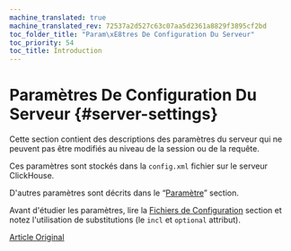 ```yaml
---
machine_translated: true
machine_translated_rev: 72537a2d527c63c07aa5d2361a8829f3895cf2bd
toc_folder_title: "Param\xE8tres De Configuration Du Serveur"
toc_priority: 54
toc_title: Introduction
---
```


# Paramètres De Configuration Du Serveur {#server-settings}

Cette section contient des descriptions des paramètres du serveur qui ne peuvent pas être modifiés au niveau de la session ou de la requête.

Ces paramètres sont stockés dans la `config.xml` fichier sur le serveur ClickHouse.

D'autres paramètres sont décrits dans le “[Paramètre](../settings/index.md#session-settings-intro)” section.

Avant d'étudier les paramètres, lire la [Fichiers de Configuration](../configuration-files.md#configuration_files) section et notez l'utilisation de substitutions (le `incl` et `optional` attribut).

[Article Original](https://clickhouse.tech/docs/en/operations/server_configuration_parameters/) <!--hide-->
